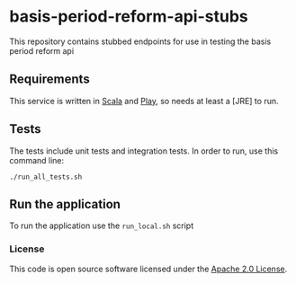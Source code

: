 
# basis-period-reform-api-stubs

This repository contains stubbed endpoints for use in testing the basis period reform api

## Requirements

This service is written in [Scala](http://www.scala-lang.org/) and [Play](http://playframework.com/), so needs at least
a [JRE] to run.

## Tests

The tests include unit tests and integration tests.
In order to run, use this command line:

```
./run_all_tests.sh
```

## Run the application

To run the application use the `run_local.sh` script

### License

This code is open source software licensed under the [Apache 2.0 License]("http://www.apache.org/licenses/LICENSE-2.0.html").